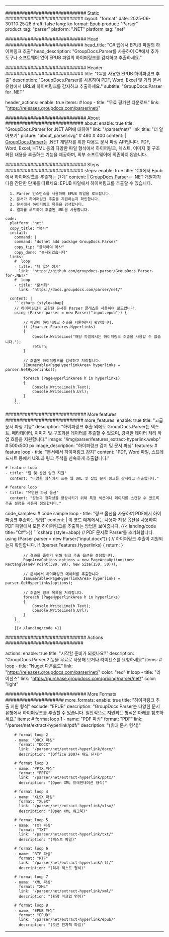 


---
############################# Static ############################
layout: "format"
date:  2025-06-30T10:25:26
draft: false
lang: ko
format: Epub
product: "Parser"
product_tag: "parser"
platform: ".NET"
platform_tag: "net"

############################# Head ############################
head_title: "C# 앱에서 EPUB 파일의 하이퍼링크 추출"
head_description: "GroupDocs.Parser를 사용하여 C#에서 추가 도구나 소프트웨어 없이 EPUB 파일의 하이퍼링크를 감지하고 추출하세요."

############################# Header ############################
title: "C#를 사용한 EPUB 하이퍼링크 추출" 
description: "GroupDocs.Parser를 사용하여 PDF, Word, Excel 및 기타 문서 유형에서 URL과 하이퍼링크를 감지하고 추출하세요."
subtitle: "GroupDocs.Parser for .NET" 

header_actions:
  enable: true
  items:
    #  loop
    - title: "무료 평가판 다운로드"
      link: "https://releases.groupdocs.com/parser/net/"
      
############################# About ############################
about:
    enable: true
    title: "GroupDocs.Parser for .NET API에 대하여"
    link: "/parser/net/"
    link_title: "더 알아보기"
    picture: "about_parser.svg" # 480 X 400
    content: |
       [GroupDocs.Parser](/parser/net/)는 .NET 개발자를 위한 다용도 문서 파싱 API입니다. PDF, Word, Excel, HTML 등의 다양한 파일 형식에서 하이퍼링크, 텍스트, 이미지 및 구조화된 내용을 추출하는 기능을 제공하며, 외부 소프트웨어에 의존하지 않습니다.

############################# Steps ############################
steps:
    enable: true
    title: "C#에서 Epub에서 하이퍼링크를 추출하는 단계"
    content: |
      [GroupDocs.Parser](/parser/net/)는 .NET 개발자가 다음 간단한 단계를 따르세요: EPUB 파일에서 하이퍼링크를 추출할 수 있습니다.
      
      1. Parser 인스턴스를 사용하여 EPUB 파일을 로드합니다.
      2. 문서가 하이퍼링크 추출을 지원하는지 확인합니다.
      3. 문서에서 하이퍼링크 목록을 검색합니다.
      4. 결과를 루프하여 추출된 URL을 사용합니다.
   
    code:
      platform: "net"
      copy_title: "복사"
      install:
        command: |
        command: "dotnet add package GroupDocs.Parser"
        copy_tip: "클릭하여 복사"
        copy_done: "복사되었습니다"
      links:
        #  loop
        - title: "더 많은 예시"
          link: "https://github.com/groupdocs-parser/GroupDocs.Parser-for-.NET/"
        #  loop
        - title: "문서화"
          link: "https://docs.groupdocs.com/parser/net/"
          
      content: |
        ```csharp {style=abap}
        // 하이퍼링크가 포함된 문서를 Parser 클래스를 사용하여 로드합니다.
        using (Parser parser = new Parser("input.epub")) {

            // 파일이 하이퍼링크 추출을 지원하는지 확인합니다.
            if (!parser.Features.Hyperlinks)
            {
                Console.WriteLine("해당 파일에서는 하이퍼링크 추출을 사용할 수 없습니다.");
                return;
            }

            // 추출된 하이퍼링크를 검색하고 처리합니다.
            IEnumerable<PageHyperlinkArea> hyperlinks = parser.GetHyperlinks();

            foreach (PageHyperlinkArea h in hyperlinks)
            {
                Console.WriteLine(h.Text);
                Console.WriteLine(h.Url);
            }
        }
        ```  

############################# More features ############################
more_features:
  enable: true
  title: "고급 문서 파싱 기능"
  description: "하이퍼링크 추출 외에도 GroupDocs.Parser는 텍스트, 메타데이터, 이미지 및 구조화된 데이터를 추출할 수 있으며, 강력한 데이터 처리 작업 흐름을 지원합니다."
  image: "/img/parser/features_extract-hyperlink.webp" # 500x500 px
  image_description: "하이퍼링크 감지 및 문서 파싱"
  features:
    # feature loop
    - title: "문서에서 하이퍼링크 감지"
      content: "PDF, Word 파일, 스프레드시트 등에서 URL과 링크 주석을 신속하게 추출합니다."

    # feature loop
    - title: "웹 및 삽입 링크 지원"
      content: "다양한 형식에서 표준 웹 URL 및 삽입 문서 링크를 감지하고 추출합니다."

    # feature loop
    - title: "유연한 파싱 옵션"
      content: "성능과 정확성을 향상시키기 위해 특정 섹션이나 페이지를 스캔할 수 있도록 추출 설정을 사용자 정의합니다."
      
  code_samples:
    # code sample loop
    - title: "링크 옵션을 사용하여 PDF에서 하이퍼링크 추출하는 방법"
      content: |
        이 코드 예제에서는 사용자 지정 옵션을 사용하여 PDF 파일에서 모든 하이퍼링크를 추출하는 방법을 보여줍니다.
        {{< landing/code title="C#">}}
        ```csharp {style=abap}
        //  PDF 문서로 Parser를 초기화합니다.
        using (Parser parser = new Parser("input.docx"))
        {
            // 하이퍼링크 추출이 지원되는지 확인합니다.
            if (!parser.Features.Hyperlinks)
            {
                return;
            }

            // 결과를 좁히기 위해 링크 추출 옵션을 설정합니다.
            PageAreaOptions options = new PageAreaOptions(new Rectangle(new Point(380, 90), new Size(150, 50)));

            // 문서에서 하이퍼링크 데이터를 추출합니다.
            IEnumerable<PageHyperlinkArea> hyperlinks = parser.GetHyperlinks(options);

            // 추출된 링크 목록을 처리합니다.
            foreach (PageHyperlinkArea h in hyperlinks)
            {
                Console.WriteLine(h.Text);
                Console.WriteLine(h.Url);
            }
        }
        ```
        {{< /landing/code >}}


############################# Actions ############################

actions:
  enable: true
  title: "시작할 준비가 되셨나요?"
  description: "GroupDocs.Parser 기능을 무료로 사용해 보거나 라이센스를 요청하세요"
  items:
    #  loop
    - title: "Nuget 다운로드"
      link: "https://releases.groupdocs.com/parser/net/"
      color: "red"
        #  loop
    - title: "라이선스"
      link: "https://purchase.groupdocs.com/pricing/parser/net/"
      color: "light"


############################# More Formats #####################
more_formats:
    enable: true
    title: "하이퍼링크 추출 지원 형식"
    exclude: "EPUB"
    description: "GroupDocs.Parser는 다양한 문서 유형에서 하이퍼링크를 추출할 수 있습니다. 일반적으로 지원되는 형식은 아래를 참조하세요."
    items: 
        # format loop 1
        - name: "PDF 파싱"
          format: "PDF"
          link: "/parser/net/extract-hyperlink/pdf/"
          description: "(휴대 문서 형식)"
          
        # format loop 2
        - name: "DOCX 파싱"
          format: "DOCX"
          link: "/parser/net/extract-hyperlink/docx/"
          description: "(Office 2007+ 워드 문서)"
          
        # format loop 3
        - name: "PPTX 파싱"
          format: "PPTX"
          link: "/parser/net/extract-hyperlink/pptx/"
          description: "(Open XML 프레젠테이션 형식)"
          
        # format loop 4
        - name: "XLSX 파싱"
          format: "XLSX"
          link: "/parser/net/extract-hyperlink/xlsx/"
          description: "(Open XML 워크북)"
          
        # format loop 5
        - name: "TXT 파싱"
          format: "TXT"
          link: "/parser/net/extract-hyperlink/txt/"
          description: "(텍스트 파일)"
          
        # format loop 6
        - name: "RTF 파싱"
          format: "RTF"
          link: "/parser/net/extract-hyperlink/rtf/"
          description: "(리치 텍스트 형식)"
          
        # format loop 7
        - name: "XML 파싱"
          format: "XML"
          link: "/parser/net/extract-hyperlink/xml/"
          description: "(확장 마크업 언어)"
          
        # format loop 8
        - name: "EPUB 파싱"
          format: "EPUB"
          link: "/parser/net/extract-hyperlink/epub/"
          description: "(오픈 전자책 파일)"
         
          

---